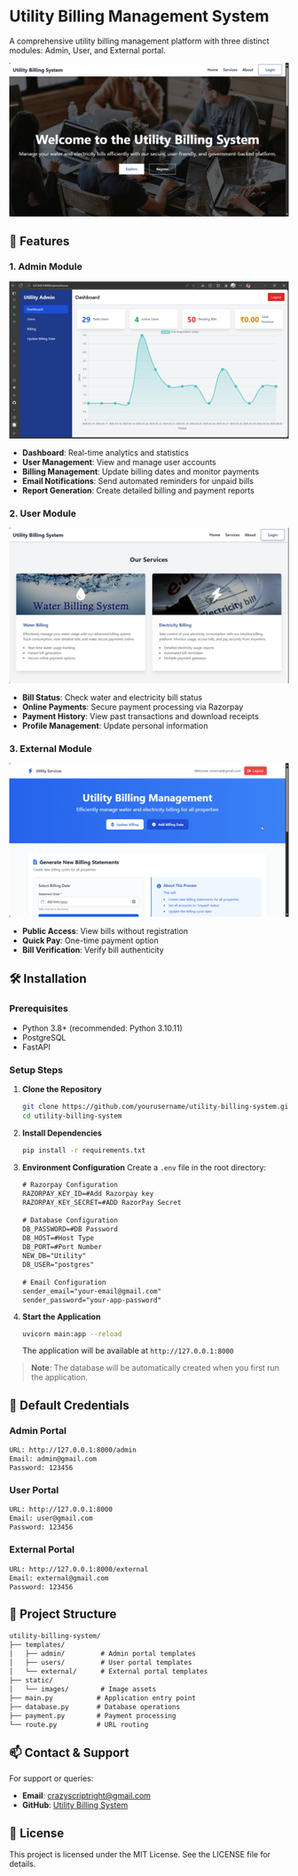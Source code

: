 # Utility Billing Management System

A comprehensive utility billing management platform with three distinct modules: Admin, User, and External portal.

![Overview](git/Over_view.gif)

## 🚀 Features

### 1. Admin Module
![Admin Dashboard](git/Admin.png)
- **Dashboard**: Real-time analytics and statistics
- **User Management**: View and manage user accounts
- **Billing Management**: Update billing dates and monitor payments
- **Email Notifications**: Send automated reminders for unpaid bills
- **Report Generation**: Create detailed billing and payment reports

### 2. User Module
![Billing Interface](git/Billing.png)
- **Bill Status**: Check water and electricity bill status
- **Online Payments**: Secure payment processing via Razorpay
- **Payment History**: View past transactions and download receipts
- **Profile Management**: Update personal information

### 3. External Module
![External Portal](git/External.gif)
- **Public Access**: View bills without registration
- **Quick Pay**: One-time payment option
- **Bill Verification**: Verify bill authenticity

## 🛠️ Installation

### Prerequisites
- Python 3.8+ (recommended: Python 3.10.11)
- PostgreSQL
- FastAPI

### Setup Steps

1. **Clone the Repository**
   ```bash
   git clone https://github.com/yourusername/utility-billing-system.git
   cd utility-billing-system
   ```

2. **Install Dependencies**
   ```bash
   pip install -r requirements.txt
   ```

3. **Environment Configuration**
   Create a `.env` file in the root directory:
   ```properties
   # Razorpay Configuration
   RAZORPAY_KEY_ID=#Add Razorpay key
   RAZORPAY_KEY_SECRET=#ADD RazorPay Secret

   # Database Configuration
   DB_PASSWORD=#DB Password
   DB_HOST=#Host Type
   DB_PORT=#Port Number
   NEW_DB="Utility"
   DB_USER="postgres"

   # Email Configuration
   sender_email="your-email@gmail.com"
   sender_password="your-app-password"
   ```

4. **Start the Application**
   ```bash
   uvicorn main:app --reload
   ```
   The application will be available at `http://127.0.0.1:8000`

> **Note**: The database will be automatically created when you first run the application.

## 🔑 Default Credentials

### Admin Portal
```
URL: http://127.0.0.1:8000/admin
Email: admin@gmail.com
Password: 123456
```

### User Portal
```
URL: http://127.0.0.1:8000
Email: user@gmail.com
Password: 123456
```

### External Portal
```
URL: http://127.0.0.1:8000/external
Email: external@gmail.com
Password: 123456
```

## 📁 Project Structure
```
utility-billing-system/
├── templates/
│   ├── admin/         # Admin portal templates
│   ├── users/         # User portal templates
│   └── external/      # External portal templates
├── static/
│   └── images/        # Image assets
├── main.py           # Application entry point
├── database.py       # Database operations
├── payment.py        # Payment processing
└── route.py          # URL routing
```

## 📫 Contact & Support

For support or queries:
- **Email**: crazyscriptright@gmail.com
- **GitHub**: [Utility Billing System](https://github.com/crazyscriptright/utility-billing-system)

## 📄 License

This project is licensed under the MIT License. See the LICENSE file for details.
